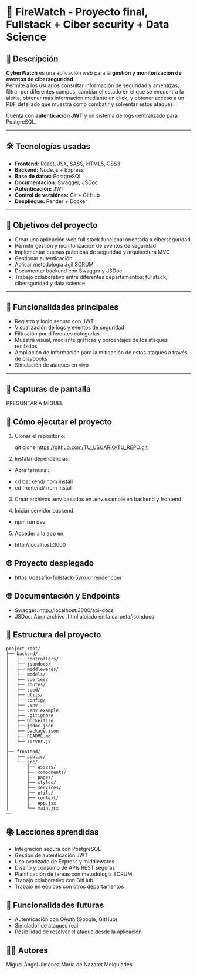 # 🔐 FireWatch - Proyecto final, Fullstack + Ciber security + Data Science


## 📝 Descripción

**CyberWatch** es una aplicación web para la **gestión y monitorización de eventos de ciberseguridad**.  
Permite a los usuarios consultar información de seguridad y amenazas, filtrar por diferentes campos, cambiar el estado en el que se encuentra la alerta, obtener más información mediante un click, y obtener acceso a un PDF detallado que muestra como combatir y solventar estos ataques.

Cuenta con **autenticación JWT** y un sistema de logs centralizado para PostgreSQL.  

---

## 🛠️ Tecnologías usadas

- **Frontend:** React, JSX, SASS, HTML5, CSS3  
- **Backend:** Node.js + Express
- **Base de datos:** PostgreSQL  
- **Documentación:** Swagger, JSDoc  
- **Autenticación:** JWT  
- **Control de versiónes:** Git + GitHub  
- **Despliegue:** Render + Docker

---

## 🎯 Objetivos del proyecto

- Crear una aplicación web full stack funcional orientada a ciberseguridad  
- Permitir gestión y monitorización de eventos de seguridad  
- Implementar buenas prácticas de seguridad y arquitectura MVC  
- Gestionar autenticación 
- Aplicar metodología ágil SCRUM  
- Documentar backend con Swagger y JSDoc  
- Trabajo colaborativo entre diferentes departamentos: fullstack, cibersguridad y data science

---

## 🧩 Funcionalidades principales

- Registro y login seguro con JWT    
- Visualización de logs y eventos de seguridad   
- Filtración por diferentes categorías
- Muestra visual, mediante gráficas y porcentajes de los ataques recibidos
- Ampliación de información para la mitigación de estos ataques a través de playbooks 
- Simulación de ataques en vivo

---

## 📸 Capturas de pantalla

PREGUNTAR A MIGUEL

## 🚀 Cómo ejecutar el proyecto

1. Clonar el repositorio:  

	git clone https://github.com/TU_USUARIO/TU_REPO.git

2. Instalar dependencias:
* Abrir terminal:
- cd backend/ npm install
- cd frontend/ npm install

3. Crear archivos .env basados en .env.example en backend y frontend

4. Iniciar servidor backend:
- npm run dev

5. Acceder a la app en:
- http://localhost:3000

## 🌐 Proyecto desplegado
- https://desafio-fullstack-5yro.onrender.com

## 🌐 Documentación y Endpoints
- Swagger: http://localhost:3000/api-docs
- JSDoc: Abrir archivo .html alojado en la carpeta/jsondocs

## 📂 Estructura del proyecto
```
project-root/
├── backend/
│   ├── controllers/
│   ├── jsondocs/
│   ├── middlewares/
│   ├── models/
│   ├── queries/
│   ├── routes/
│   ├── seed/
│   ├── utils/
│   ├── config/
│   ├── .env
│   ├── .env.example
│   ├── .gitignore
│   ├── Dockerfile
│   ├── jsdoc.json
│   ├── package.json
│   ├── README.md
│   └── server.js
│
├── frontend/
│   ├── public/
│   └── src/
│       ├── assets/
│       ├── components/
│       ├── pages/
│       ├── styles/
│       ├── services/
│       ├── utils/
│       ├── context/
│       ├── App.jsx
│       └── main.jsx
──
```
## 📚 Lecciones aprendidas

- Integración segura con PostgreSQL
- Gestión de autenticación JWT
- Uso avanzado de Express y middlewares
- Diseño y consumo de APIs REST seguras
- Planificación de tareas con metodología SCRUM
- Trabajo colaborativo con GitHub
- Trabajo en equipos con otros departamentos

## 🔧 Funcionalidades futuras

- Autenticación con OAuth (Google, GitHub)
- Simulador de ataques real
- Posibilidad de resolver el ataque desde la aplicación

## 🧑‍💻 Autores
Miguel Ángel Jiménez
María de Nazaret Melquiades
